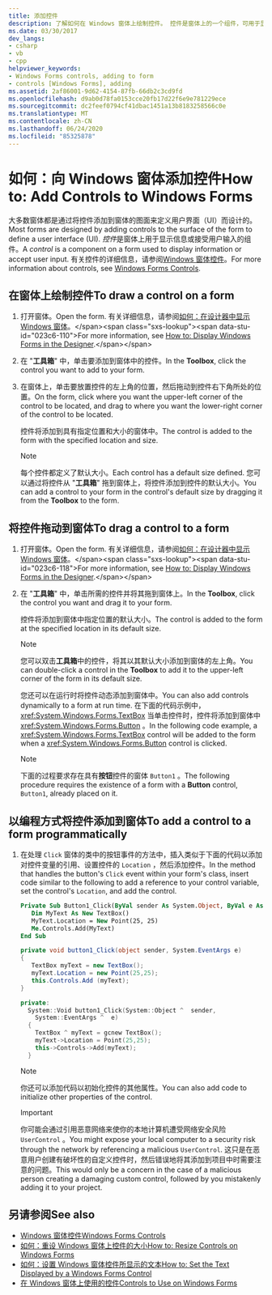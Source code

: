 ```yaml
---
title: 添加控件
description: 了解如何在 Windows 窗体上绘制控件。 控件是窗体上的一个组件，可用于显示信息或接受用户输入。
ms.date: 03/30/2017
dev_langs:
- csharp
- vb
- cpp
helpviewer_keywords:
- Windows Forms controls, adding to form
- controls [Windows Forms], adding
ms.assetid: 2af86001-9d62-4154-87fb-66db2c3cd9fd
ms.openlocfilehash: d9ab0d78fa0153cce20fb17d22f6e9e781229ece
ms.sourcegitcommit: dc2feef0794cf41dbac1451a13b8183258566c0e
ms.translationtype: MT
ms.contentlocale: zh-CN
ms.lasthandoff: 06/24/2020
ms.locfileid: "85325878"
---
```

# <a name="how-to-add-controls-to-windows-forms"></a><span data-ttu-id="023c6-104">如何：向 Windows 窗体添加控件</span><span class="sxs-lookup"><span data-stu-id="023c6-104">How to: Add Controls to Windows Forms</span></span>

<span data-ttu-id="023c6-105">大多数窗体都是通过将控件添加到窗体的图面来定义用户界面（UI）而设计的。</span><span class="sxs-lookup"><span data-stu-id="023c6-105">Most forms are designed by adding controls to the surface of the form to define a user interface (UI).</span></span> <span data-ttu-id="023c6-106">*控件*是窗体上用于显示信息或接受用户输入的组件。</span><span class="sxs-lookup"><span data-stu-id="023c6-106">A *control* is a component on a form used to display information or accept user input.</span></span> <span data-ttu-id="023c6-107">有关控件的详细信息，请参阅[Windows 窗体控件](index.md)。</span><span class="sxs-lookup"><span data-stu-id="023c6-107">For more information about controls, see [Windows Forms Controls](index.md).</span></span>

## <a name="to-draw-a-control-on-a-form"></a><span data-ttu-id="023c6-108">在窗体上绘制控件</span><span class="sxs-lookup"><span data-stu-id="023c6-108">To draw a control on a form</span></span>

1. <span data-ttu-id="023c6-109">打开窗体。</span><span class="sxs-lookup"><span data-stu-id="023c6-109">Open the form.</span></span> <span data-ttu-id="023c6-110">有关详细信息，请参阅[如何：在设计器中显示 Windows 窗体](https://docs.microsoft.com/previous-versions/visualstudio/visual-studio-2010/w5yd62ts(v=vs.100))。</span><span class="sxs-lookup"><span data-stu-id="023c6-110">For more information, see [How to: Display Windows Forms in the Designer](https://docs.microsoft.com/previous-versions/visualstudio/visual-studio-2010/w5yd62ts(v=vs.100)).</span></span>

2. <span data-ttu-id="023c6-111">在 "**工具箱**" 中，单击要添加到窗体中的控件。</span><span class="sxs-lookup"><span data-stu-id="023c6-111">In the **Toolbox**, click the control you want to add to your form.</span></span>

3. <span data-ttu-id="023c6-112">在窗体上，单击要放置控件的左上角的位置，然后拖动到控件右下角所处的位置。</span><span class="sxs-lookup"><span data-stu-id="023c6-112">On the form, click where you want the upper-left corner of the control to be located, and drag to where you want the lower-right corner of the control to be located.</span></span>

    <span data-ttu-id="023c6-113">控件将添加到具有指定位置和大小的窗体中。</span><span class="sxs-lookup"><span data-stu-id="023c6-113">The control is added to the form with the specified location and size.</span></span>

    > [!NOTE]
    > <span data-ttu-id="023c6-114">每个控件都定义了默认大小。</span><span class="sxs-lookup"><span data-stu-id="023c6-114">Each control has a default size defined.</span></span> <span data-ttu-id="023c6-115">您可以通过将控件从 "**工具箱**" 拖到窗体上，将控件添加到控件的默认大小。</span><span class="sxs-lookup"><span data-stu-id="023c6-115">You can add a control to your form in the control's default size by dragging it from the **Toolbox** to the form.</span></span>

## <a name="to-drag-a-control-to-a-form"></a><span data-ttu-id="023c6-116">将控件拖动到窗体</span><span class="sxs-lookup"><span data-stu-id="023c6-116">To drag a control to a form</span></span>

1. <span data-ttu-id="023c6-117">打开窗体。</span><span class="sxs-lookup"><span data-stu-id="023c6-117">Open the form.</span></span> <span data-ttu-id="023c6-118">有关详细信息，请参阅[如何：在设计器中显示 Windows 窗体](https://docs.microsoft.com/previous-versions/visualstudio/visual-studio-2010/w5yd62ts(v=vs.100))。</span><span class="sxs-lookup"><span data-stu-id="023c6-118">For more information, see [How to: Display Windows Forms in the Designer](https://docs.microsoft.com/previous-versions/visualstudio/visual-studio-2010/w5yd62ts(v=vs.100)).</span></span>

2. <span data-ttu-id="023c6-119">在 "**工具箱**" 中，单击所需的控件并将其拖到窗体上。</span><span class="sxs-lookup"><span data-stu-id="023c6-119">In the **Toolbox**, click the control you want and drag it to your form.</span></span>

    <span data-ttu-id="023c6-120">控件将添加到窗体中指定位置的默认大小。</span><span class="sxs-lookup"><span data-stu-id="023c6-120">The control is added to the form at the specified location in its default size.</span></span>

    > [!NOTE]
    > <span data-ttu-id="023c6-121">您可以双击**工具箱**中的控件，将其以其默认大小添加到窗体的左上角。</span><span class="sxs-lookup"><span data-stu-id="023c6-121">You can double-click a control in the **Toolbox** to add it to the upper-left corner of the form in its default size.</span></span>

    <span data-ttu-id="023c6-122">您还可以在运行时将控件动态添加到窗体中。</span><span class="sxs-lookup"><span data-stu-id="023c6-122">You can also add controls dynamically to a form at run time.</span></span> <span data-ttu-id="023c6-123">在下面的代码示例中， <xref:System.Windows.Forms.TextBox> 当单击控件时，控件将添加到窗体中 <xref:System.Windows.Forms.Button> 。</span><span class="sxs-lookup"><span data-stu-id="023c6-123">In the following code example, a <xref:System.Windows.Forms.TextBox> control will be added to the form when a <xref:System.Windows.Forms.Button> control is clicked.</span></span>

    > [!NOTE]
    > <span data-ttu-id="023c6-124">下面的过程要求存在具有**按钮**控件的窗体 `Button1` 。</span><span class="sxs-lookup"><span data-stu-id="023c6-124">The following procedure requires the existence of a form with a **Button** control, `Button1`, already placed on it.</span></span>

## <a name="to-add-a-control-to-a-form-programmatically"></a><span data-ttu-id="023c6-125">以编程方式将控件添加到窗体</span><span class="sxs-lookup"><span data-stu-id="023c6-125">To add a control to a form programmatically</span></span>

1. <span data-ttu-id="023c6-126">在处理 `Click` 窗体的类中的按钮事件的方法中，插入类似于下面的代码以添加对控件变量的引用、设置控件的 `Location` ，然后添加控件。</span><span class="sxs-lookup"><span data-stu-id="023c6-126">In the method that handles the button's `Click` event within your form's class, insert code similar to the following to add a reference to your control variable, set the control's `Location`, and add the control.</span></span>

    ```vb
    Private Sub Button1_Click(ByVal sender As System.Object, ByVal e As System.EventArgs) Handles Button1.Click
       Dim MyText As New TextBox()
       MyText.Location = New Point(25, 25)
       Me.Controls.Add(MyText)
    End Sub
    ```

    ```csharp
    private void button1_Click(object sender, System.EventArgs e)
    {
       TextBox myText = new TextBox();
       myText.Location = new Point(25,25);
       this.Controls.Add (myText);
    }
    ```

    ```cpp
    private:
      System::Void button1_Click(System::Object ^  sender,
        System::EventArgs ^  e)
      {
        TextBox ^ myText = gcnew TextBox();
        myText->Location = Point(25,25);
        this->Controls->Add(myText);
      }
    ```

    > [!NOTE]
    > <span data-ttu-id="023c6-127">你还可以添加代码以初始化控件的其他属性。</span><span class="sxs-lookup"><span data-stu-id="023c6-127">You can also add code to initialize other properties of the control.</span></span>

    > [!IMPORTANT]
    > <span data-ttu-id="023c6-128">你可能会通过引用恶意网络来使你的本地计算机遭受网络安全风险 `UserControl` 。</span><span class="sxs-lookup"><span data-stu-id="023c6-128">You might expose your local computer to a security risk through the network by referencing a malicious `UserControl`.</span></span> <span data-ttu-id="023c6-129">这只是在恶意用户创建有破坏性的自定义控件时，然后错误地将其添加到项目中时需要注意的问题。</span><span class="sxs-lookup"><span data-stu-id="023c6-129">This would only be a concern in the case of a malicious person creating a damaging custom control, followed by you mistakenly adding it to your project.</span></span>

## <a name="see-also"></a><span data-ttu-id="023c6-130">另请参阅</span><span class="sxs-lookup"><span data-stu-id="023c6-130">See also</span></span>

- [<span data-ttu-id="023c6-131">Windows 窗体控件</span><span class="sxs-lookup"><span data-stu-id="023c6-131">Windows Forms Controls</span></span>](index.md)
- [<span data-ttu-id="023c6-132">如何：重设 Windows 窗体上控件的大小</span><span class="sxs-lookup"><span data-stu-id="023c6-132">How to: Resize Controls on Windows Forms</span></span>](how-to-resize-controls-on-windows-forms.md)
- [<span data-ttu-id="023c6-133">如何：设置 Windows 窗体控件所显示的文本</span><span class="sxs-lookup"><span data-stu-id="023c6-133">How to: Set the Text Displayed by a Windows Forms Control</span></span>](how-to-set-the-text-displayed-by-a-windows-forms-control.md)
- [<span data-ttu-id="023c6-134">在 Windows 窗体上使用的控件</span><span class="sxs-lookup"><span data-stu-id="023c6-134">Controls to Use on Windows Forms</span></span>](controls-to-use-on-windows-forms.md)
